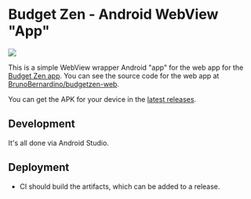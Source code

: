 # Budget Zen - Android WebView "App"

[![](https://github.com/BrunoBernardino/budgetzen-android-webview/workflows/Build/badge.svg)](https://github.com/BrunoBernardino/budgetzen-android-webview/actions?workflow=Build)

This is a simple WebView wrapper Android "app" for the web app for the [Budget Zen app](https://budgetzen.net). You can see the source code for the web app at [BrunoBernardino/budgetzen-web](https://github.com/BrunoBernardino/budgetzen-web).

You can get the APK for your device in the [latest releases](https://github.com/BrunoBernardino/budgetzen-android-webview/releases).

## Development

It's all done via Android Studio.

## Deployment

- CI should build the artifacts, which can be added to a release.
